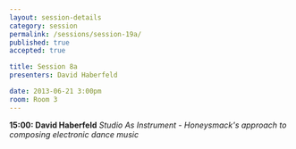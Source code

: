 ```yaml
---
layout: session-details
category: session
permalink: /sessions/session-19a/
published: true
accepted: true

title: Session 8a
presenters: David Haberfeld

date: 2013-06-21 3:00pm
room: Room 3
---
```


**15:00: David Haberfeld**
_Studio As Instrument - Honeysmack's approach to composing electronic dance music_  